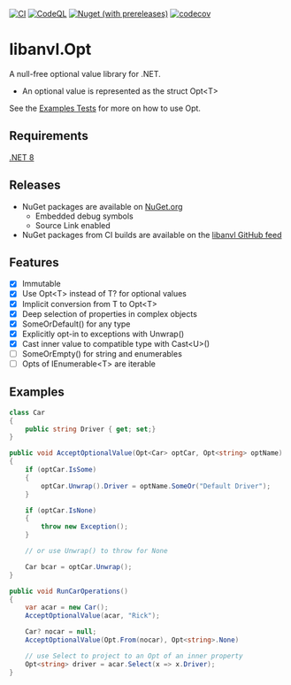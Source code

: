 [![CI](https://github.com/libanvl/opt/actions/workflows/libanvl-dotnet-ci.yml/badge.svg?branch=main)](https://github.com/libanvl/opt/actions/workflows/libanvl-dotnet-ci.yml)
[![CodeQL](https://github.com/libanvl/opt/actions/workflows/github-code-scanning/codeql/badge.svg?branch=main)](https://github.com/libanvl/opt/actions/workflows/github-code-scanning/codeql)
[![Nuget (with prereleases)](https://img.shields.io/nuget/vpre/libanvl.opt?label=libanvl.opt)](https://www.nuget.org/packages/libanvl.opt/)
[![codecov](https://codecov.io/gh/libanvl/opt/graph/badge.svg?token=X29VU1I53I)](https://codecov.io/gh/libanvl/opt)

# libanvl.Opt

A null-free optional value library for .NET.

* An optional value is represented as the struct Opt&lt;T&gt;

See the [Examples Tests](test/libanvl.Opt.Test/Examples.cs) for more on how to use Opt.

## Requirements

[.NET 8](https://dotnet.microsoft.com/download/dotnet/8.0)

## Releases

* NuGet packages are available on [NuGet.org](https://www.nuget.org/packages/libanvl.opt)
  * Embedded debug symbols
  * Source Link enabled
* NuGet packages from CI builds are available on the [libanvl GitHub feed](https://github.com/libanvl/opt/packages/)

## Features

- [X] Immutable
- [X] Use Opt&lt;T&gt; instead of T? for optional values 
- [X] Implicit conversion from T to Opt&lt;T&gt;
- [X] Deep selection of properties in complex objects
- [X] SomeOrDefault() for any type
- [X] Explicitly opt-in to exceptions with Unwrap()
- [X] Cast inner value to compatible type with Cast&lt;U&gt;() 
- [ ] SomeOrEmpty() for string and enumerables
- [ ] Opts of IEnumerable&lt;T&gt; are iterable

## Examples

```csharp
class Car
{
	public string Driver { get; set;}
}

public void AcceptOptionalValue(Opt<Car> optCar, Opt<string> optName)
{
	if (optCar.IsSome)
	{
		optCar.Unwrap().Driver = optName.SomeOr("Default Driver");
	}

	if (optCar.IsNone)
	{
		throw new Exception();
	}

	// or use Unwrap() to throw for None

	Car bcar = optCar.Unwrap();
}

public void RunCarOperations()
{
	var acar = new Car();
	AcceptOptionalValue(acar, "Rick");

	Car? nocar = null;
	AcceptOptionalValue(Opt.From(nocar), Opt<string>.None)

	// use Select to project to an Opt of an inner property
	Opt<string> driver = acar.Select(x => x.Driver);
}
```
